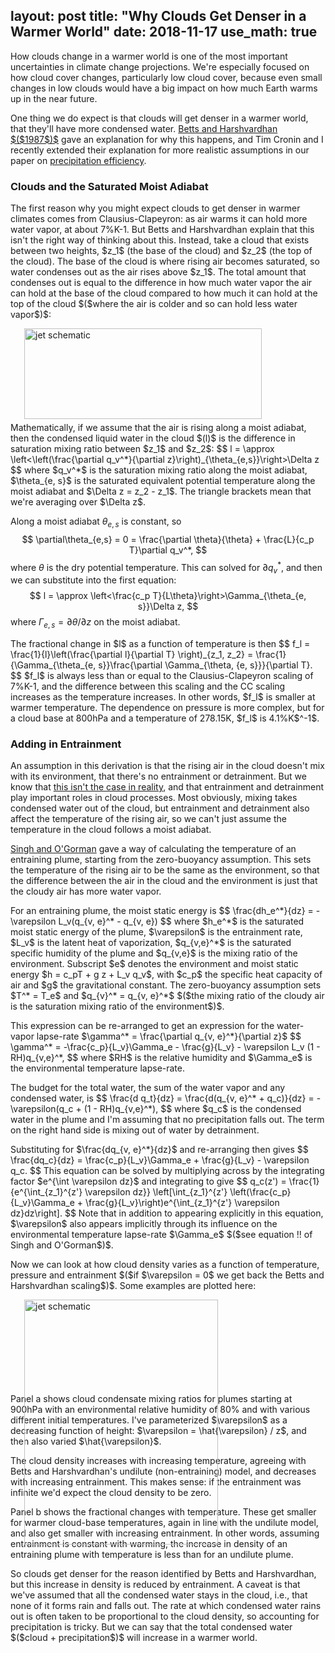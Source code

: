 layout: post
title: "Why Clouds Get Denser in a Warmer World"
date: 2018-11-17
use_math: true
---

<p>How clouds change in a warmer world is one of the most important uncertainties in climate change projections. We're especially focused on how cloud cover changes, particularly low cloud cover, because even small changes in low clouds would have a big impact on how much Earth warms up in the near future.</p>

<p>One thing we do expect is that clouds will get denser in a warmer world, that they'll have more condensed water. <a href="https://agupubs.onlinelibrary.wiley.com/doi/abs/10.1029/JD092iD07p08483">Betts and Harshvardhan $($1987$)$</a> gave an explanation for why this happens, and Tim Cronin and I recently extended their explanation for more realistic assumptions in our paper on <a href="https://agupubs.onlinelibrary.wiley.com/doi/abs/10.1029/2018MS001482?af=R">precipitation efficiency</a>.</p>

<h3>Clouds and the Saturated Moist Adiabat</h3>

<p>The first reason why you might expect clouds to get denser in warmer climates comes from Clausius-Clapeyron: as air warms it can hold more water vapor, at about 7%K-1. But Betts and Harshvardhan explain that this isn't the right way of thinking about this. Instead, take a cloud that exists between two heights, $z_1$ (the base of the cloud) and $z_2$ (the top of the cloud). The base of the cloud is where rising air becomes saturated, so water condenses out as the air rises above $z_1$. The total amount that condenses out is equal to the difference in how much water vapor the air can hold at the base of the cloud compared to how much it can hold at the top of the cloud $($where the air is colder and so can hold less water vapor$)$:</p>

<img src="http://nicklutsko.github.io/notes/images/cloud_density_schematic.png" alt="jet schematic" style="position:absolute; left:250px; width:380px;height:145px;" class="center">
<br /><br /><br /><br /><br /><br /><br /><br />

<p>Mathematically, if we assume that the air is rising along a moist adiabat, then the condensed liquid water in the cloud $(l)$ is the difference in saturation mixing ratio between $z_1$ and $z_2$:
$$
l = \approx \left<\left(\frac{\partial q_v^*}{\partial z}\right)_{\theta_{e,s}}\right>\Delta z
$$
where $q_v^*$ is the saturation mixing ratio along the moist adiabat, $\theta_{e, s}$ is the saturated equivalent potential temperature along the moist adiabat and $\Delta z = z_2 - z_1$. The triangle brackets mean that we're averaging over $\Delta z$.</p>

Along a moist adiabat $\theta_{e, s}$ is constant, so
$$
\partial\theta_{e,s} = 0 = \frac{\partial \theta}{\theta} + \frac{L}{c_p T}\partial q_v^*,
$$
where $\theta$ is the dry potential temperature. This can solved for $\partial q_v^*$, and then we can substitute into the first equation:
$$
l = \approx \left<\frac{c_p T}{L\theta}\right>\Gamma_{\theta_{e, s}}\Delta z,
$$
where $\Gamma_{e, s} = \partial \theta / \partial z$ on the moist adiabat.

<p>The fractional change in $l$ as a function of temperature is then
$$
f_l = \frac{1}{l}\left(\frac{\partial l}{\partial T} \right)_{z_1, z_2} = \frac{1}{\Gamma_{\theta_{e, s}}\frac{\partial \Gamma_{\theta, {e, s}}}{\partial T}.
$$
$f_l$ is always less than or equal to the Clausius-Clapeyron scaling of 7%K-1, and the difference between this scaling and the CC scaling increases as the temperature increases. In other words, $f_l$ is smaller at warmer temperature. The dependence on pressure is more complex, but for a cloud base at 800hPa and a temperature of 278.15K, $f_l$ is 4.1%K$^-1$.</p>

<h3>Adding in Entrainment</h3>

<p>An assumption in this derivation is that the rising air in the cloud doesn't mix with its environment, that there's no entrainment or detrainment. But we know that <a href="https://journals.ametsoc.org/doi/10.1175/2009JAS3184.1">this isn't the case in reality</a>, and that entrainment and detrainment play important roles in cloud processes. Most obviously, mixing takes condensed water out of the cloud, but entrainment and detrainment also affect the temperature of the rising air, so we can't just assume the temperature in the cloud follows a moist adiabat.</p>

<p><a href="http://www.mit.edu/~pog/src/singh_entrainment_2013.pdf">Singh and O'Gorman</a> gave a way of calculating the temperature of an entraining plume, starting from the zero-buoyancy assumption. This sets the temperature of the rising air to be the same as the environment, so that the difference between the air in the cloud and the environment is just that the cloudy air has more water vapor.</p>

<p>For an entraining plume, the moist static energy is
$$
\frac{dh_e^*}{dz} = - \varepsilon L_v(q_{v, e}^* - q_{v, e})
$$
where $h_e^*$ is the saturated moist static energy of the plume, $\varepsilon$ is the entrainment rate, $L_v$ is the latent heat of vaporization, $q_{v,e}^*$ is the saturated specific humidity of the plume and $q_{v,e}$ is the mixing ratio of the environment. Subscript $e$ denotes the environment and moist static energy $h = c_pT + g z + L_v q_v$, with $c_p$ the specific heat capacity of air and $g$ the gravitational constant. The zero-buoyancy assumption sets $T^* = T_e$ and $q_{v}^* = q_{v, e}^*$ $($the mixing ratio of the cloudy air is the saturation mixing ratio of the environment$)$.</p>

<p>This expression can be re-arranged to get an expression for the water-vapor lapse-rate $\gamma^* = \frac{\partial q_{v, e}^*}{\partial z}$ 
$$
\gamma^* = -\frac{c_p}{L_v}\Gamma_e - \frac{g}{L_v} - \varepsilon L_v (1 - RH)q_{v,e}^*,
$$
where $RH$ is the relative humidity and $\Gamma_e$ is the environmental temperature lapse-rate.</p> 

<p>The budget for the total water, the sum of the water vapor and any condensed water, is
$$
\frac{d q_t}{dz} = \frac{d(q_{v, e}^* + q_c)}{dz} = -\varepsilon(q_c + (1 - RH)q_{v,e}^*),
$$
where $q_c$ is the condensed water in the plume and I'm assuming that no precipitation falls out. The term on the right hand side is mixing out of water by detrainment.</p>

<p>Substituting for $\frac{dq_{v, e}^*}{dz}$ and re-arranging then gives
$$
\frac{dq_c}{dz} = \frac{c_p}{L_v}\Gamma_e + \frac{g}{L_v} - \varepsilon q_c.
$$
This equation can be solved by multiplying across by the integrating factor $e^{\int \varepsilon dz}$ and integrating to give
$$
q_c(z') = \frac{1}{e^{\int_{z_1}^{z'} \varepsilon dz}} \left[\int_{z_1}^{z'} \left(\frac{c_p}{L_v}\Gamma_e + \frac{g}{L_v}\right)e^{\int_{z_1}^{z'} \varepsilon dz}dz\right].
$$
Note that in addition to appearing explicitly in this equation, $\varepsilon$ also appears implicitly through its influence on the environmental temperature lapse-rate $\Gamma_e$ $($see equation !! of Singh and O'Gorman$)$.</p>

<p>Now we can look at how cloud density varies as a function of temperature, pressure and entrainment $($if $\varepsilon = 0$ we get back the Betts and Harshvardhan scaling$)$. Some examples are plotted here:</p>

<img src="http://nicklutsko.github.io/notes/images/simple_model.png" alt="jet schematic" style="position:absolute; left:250px; width:310px;height:392px;" class="center">
<br /><br /><br /><br /><br /><br /><br /><br />

<p>Panel a shows cloud condensate mixing ratios for plumes starting at 900hPa with an environmental relative humidity of 80% and with various different initial temperatures. I've parameterized $\varepsilon$ as a decreasing function of height: $\varepsilon = \hat{\varepsilon} / z$, and then also varied $\hat{\varepsilon}$.</p> 

<p>The cloud density increases with increasing temperature, agreeing with Betts and Harshvardhan's undilute (non-entraining) model, and decreases with increasing entrainment. This makes sense: if the entrainment was infinite we'd expect the cloud density to be zero.</p>

<p>Panel b shows the fractional changes with temperature. These get smaller for warmer cloud-base temperatures, again in line with the undilute model, and also get smaller with increasing entrainment. In other words, assuming entrainment is constant with warming, the increase in density of an entraining plume with temperature is less than for an undilute plume.</p> 

<p>So clouds get denser for the reason identified by Betts and Harshvardhan, but this increase in density is reduced by entrainment. A caveat is that we've assumed that all the condensed water stays in the cloud, i.e., that none of it forms rain and falls out. The rate at which condensed water rains out is often taken to be proportional to the cloud density, so accounting for precipitation is tricky. But we can say that the total condensed water $($cloud + precipitation$)$ will increase in a warmer world.</p>

 





